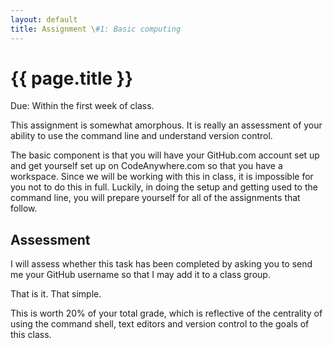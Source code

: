 ```yaml
---
layout: default
title: Assignment \#1: Basic computing
---
```


# {{ page.title }}

Due: Within the first week of class. 

This assignment is somewhat amorphous. 
It is really an assessment of your ability to use the command line and understand version control. 

The basic component is that you will have your GitHub.com account set up and get yourself set up on CodeAnywhere.com so that you have a workspace. 
Since we will be working with this in class, it is impossible for you not to do this in full. 
Luckily, in doing the setup and getting used to the command line, you will prepare yourself for all of the assignments that follow. 

## Assessment

I will assess whether this task has been completed by asking you to send me your GitHub username so that I may add it to a class group. 

That is it.
That simple. 

This is worth 20% of your total grade, which is reflective of the centrality of using the command shell, text editors and version control to the goals of this class. 